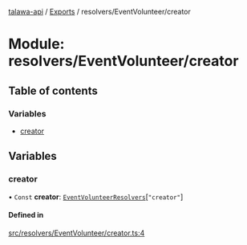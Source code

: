 [talawa-api](../README.md) / [Exports](../modules.md) / resolvers/EventVolunteer/creator

# Module: resolvers/EventVolunteer/creator

## Table of contents

### Variables

- [creator](resolvers_EventVolunteer_creator.md#creator)

## Variables

### creator

• `Const` **creator**: [`EventVolunteerResolvers`](types_generatedGraphQLTypes.md#eventvolunteerresolvers)[``"creator"``]

#### Defined in

[src/resolvers/EventVolunteer/creator.ts:4](https://github.com/PalisadoesFoundation/talawa-api/blob/0deccac/src/resolvers/EventVolunteer/creator.ts#L4)
